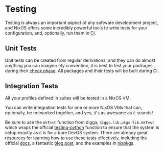 # Testing

Testing is always an important aspect of any software development project, and
NixOS offers some incredibly powerful tools to write tests for your
configuration, and, optionally, run them in
[CI](./integrations/hercules.md).

## Unit Tests
Unit tests can be created from regular derivations, and they can do
almost anything you can imagine. By convention, it is best to test your
packages during their [check phase][check]. All packages and their tests will
be built during CI.

## Integration Tests
All your profiles defined in suites will be tested in a NixOS VM.

You can write integration tests for one or more NixOS VMs that can,
optionally, be networked together, and yes, it's as awesome as it sounds!

Be sure to use the `mkTest` function from digga, `digga.lib.pkgs-lib.mkTest`
which wraps the official [testing-python][testing-python] function to ensure
that the system is setup exactly as it is for a bare DevOS system. There are
already great resources for learning how to use these tests effectively,
including the official [docs][test-doc], a fantastic [blog post][test-blog],
and the examples in [nixpkgs][nixos-tests].

[test-doc]: https://nixos.org/manual/nixos/stable/index.html#sec-nixos-tests
[test-blog]: https://www.haskellforall.com/2020/11/how-to-use-nixos-for-lightweight.html
[default]: https://github.com/divnix/devos/tree/core/tests/default.nix
[run-test]: https://github.com/NixOS/nixpkgs/blob/6571462647d7316aff8b8597ecdf5922547bf365/lib/debug.nix#L154-L166
[nixos-tests]: https://github.com/NixOS/nixpkgs/tree/master/nixos/tests
[testing-python]: https://github.com/NixOS/nixpkgs/tree/master/nixos/lib/testing-python.nix
[check]: https://nixos.org/manual/nixpkgs/stable/#ssec-check-phase
